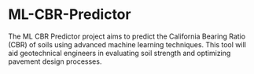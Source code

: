 # ML-CBR-Predictor

The ML CBR Predictor project aims to predict the California Bearing Ratio (CBR) of soils using advanced machine learning techniques. This tool will aid geotechnical engineers in evaluating soil strength and optimizing pavement design processes.
